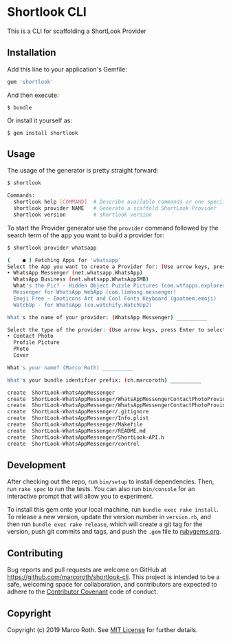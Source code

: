 # Shortlook CLI

This is a CLI for scaffolding a ShortLook Provider

## Installation

Add this line to your application's Gemfile:

```ruby
gem 'shortlook'
```

And then execute:

    $ bundle

Or install it yourself as:

    $ gem install shortlook

## Usage

The usage of the generator is pretty straight forward:

```bash
$ shortlook

Commands:
  shortlook help [COMMAND]  # Describe available commands or one specific command
  shortlook provider NAME   # Generate a scaffold ShortLook Provider
  shortlook version         # shortlook version
```

To start the Provider generator use the `provider` command followed by the search term of the app you want to build a provider for:

```bash
$ shortlook provider whatsapp

(    ● ) Fetching Apps for 'whatsapp'
Select the App you want to create a Provider for: (Use arrow keys, press Enter to select)
‣ WhatsApp Messenger (net.whatsapp.WhatsApp)
  WhatsApp Business (net.whatsapp.WhatsAppSMB)
  What's the Pic? - Hidden Object Puzzle Pictures (com.wtfapps.explorer1)
  Messenger for WhatsApp WebApp (com.limhong.messenger)
  Emoji Free – Emoticons Art and Cool Fonts Keyboard (goatmem.emoji)
  WatchUp - for WhatsApp (co.watchify.WatchUp2)

What's the name of your provider: (WhatsApp Messenger) __________

Select the type of the provider: (Use arrow keys, press Enter to select)
‣ Contact Photo
  Profile Picture
  Photo
  Cover

What's your name? (Marco Roth) __________

What's your bundle identifier prefix: (ch.marcoroth) __________

create  ShortLook-WhatsAppMessenger
create  ShortLook-WhatsAppMessenger/WhatsAppMessengerContactPhotoProvider.h
create  ShortLook-WhatsAppMessenger/WhatsAppMessengerContactPhotoProvider.m
create  ShortLook-WhatsAppMessenger/.gitignore
create  ShortLook-WhatsAppMessenger/Info.plist
create  ShortLook-WhatsAppMessenger/Makefile
create  ShortLook-WhatsAppMessenger/README.md
create  ShortLook-WhatsAppMessenger/ShortLook-API.h
create  ShortLook-WhatsAppMessenger/control


```

## Development

After checking out the repo, run `bin/setup` to install dependencies. Then, run `rake spec` to run the tests. You can also run `bin/console` for an interactive prompt that will allow you to experiment.

To install this gem onto your local machine, run `bundle exec rake install`. To release a new version, update the version number in `version.rb`, and then run `bundle exec rake release`, which will create a git tag for the version, push git commits and tags, and push the `.gem` file to [rubygems.org](https://rubygems.org).

## Contributing

Bug reports and pull requests are welcome on GitHub at https://github.com/marcoroth/shortlook-cli. This project is intended to be a safe, welcoming space for collaboration, and contributors are expected to adhere to the [Contributor Covenant](http://contributor-covenant.org) code of conduct.

## Copyright

Copyright (c) 2019 Marco Roth. See [MIT License](LICENSE.txt) for further details.
